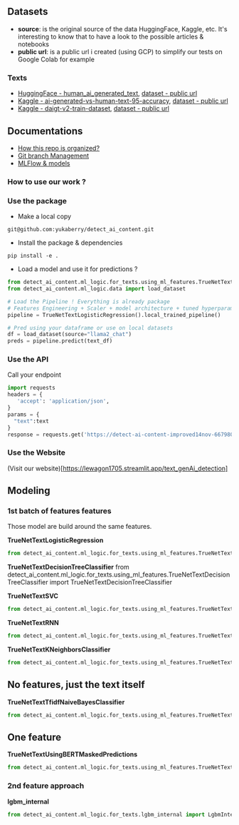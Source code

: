 

## Datasets
- **source**: is the original source of the data HuggingFace, Kaggle, etc. It's interesting to know that to have a look to the possible articles & notebooks
- **public url**: is a public url i created (using GCP) to simplify our tests on Google Colab for example

### Texts
- [HuggingFace - human_ai_generated_text](https://huggingface.co/datasets/dmitva/human_ai_generated_text), [dataset - public url](https://storage.googleapis.com/detect-human-ai-generated-raw-data/hugging_face_human_ai_generated_text/model_training_dataset.csv.zip)
- [Kaggle - ai-generated-vs-human-text-95-accuracy](https://www.kaggle.com/code/syedali110/ai-generated-vs-human-text-95-accuracy/notebook), [dataset - public url](https://storage.googleapis.com/detect-human-ai-generated-raw-data/kaggle-ai-generated-vs-human-text/AI_Human.csv.zip)
- [Kaggle - daigt-v2-train-dataset](https://www.kaggle.com/datasets/thedrcat/daigt-v2-train-dataset), [dataset - public url](https://storage.googleapis.com/detect-human-ai-generated-raw-data/kaggle-daigt-v2-train-dataset/train_v2_drcat_02.csv.zip)

## Documentations

- [How this repo is organized?](./documentations/git_repo_structure.md)
- [Git branch Management](./documentations/git_branches.md)
- [MLFlow & models](./documentations/mlflow.md)

### How to use our work ?

### Use the package

- Make a local copy
```
git@github.com:yukaberry/detect_ai_content.git
```

- Install the package & dependencies
```
pip install -e .
```

- Load a model and use it for predictions ?
```Python
from detect_ai_content.ml_logic.for_texts.using_ml_features.TrueNetTextLogisticRegression import TrueNetTextLogisticRegression
from detect_ai_content.ml_logic.data import load_dataset

# Load the Pipeline ! Everything is already package
# Features Engineering + Scaler + model architecture + tuned hyperparameters
pipeline = TrueNetTextLogisticRegression().local_trained_pipeline()

# Pred using your dataframe or use on local datasets
df = load_dataset(source="llama2_chat")
preds = pipeline.predict(text_df)
```

### Use the API

Call your endpoint

```Python
import requests
headers = {
   'accept': 'application/json',
}
params = {
  "text":text
}
response = requests.get('https://detect-ai-content-improved14nov-667980218208.europe-west1.run.app/text_single_predict', headers=headers, params=params)
```

### Use the Website

(Visit our website)[https://lewagon1705.streamlit.app/text_genAi_detection]

## Modeling


### 1st batch of features features
Those model are build around the same features.

**TrueNetTextLogisticRegression**
```Python
from detect_ai_content.ml_logic.for_texts.using_ml_features.TrueNetTextLogisticRegression import TrueNetTextLogisticRegression
```

**TrueNetTextDecisionTreeClassifier**
from detect_ai_content.ml_logic.for_texts.using_ml_features.TrueNetTextDecisionTreeClassifier import TrueNetTextDecisionTreeClassifier


**TrueNetTextSVC**
```Python
from detect_ai_content.ml_logic.for_texts.using_ml_features.TrueNetTextSVC import TrueNetTextSVC
```

**TrueNetTextRNN**
```Python
from detect_ai_content.ml_logic.for_texts.using_ml_features.TrueNetTextRNN import TrueNetTextRNN
```

**TrueNetTextKNeighborsClassifier**
```Python
from detect_ai_content.ml_logic.for_texts.using_ml_features.TrueNetTextKNeighborsClassifier import TrueNetTextKNeighborsClassifier
```

## No features, just the text itself
**TrueNetTextTfidfNaiveBayesClassifier**
```Python
from detect_ai_content.ml_logic.for_texts.using_ml_features.TrueNetTextTfidfNaiveBayesClassifier import TrueNetTextTfidfNaiveBayesClassifier
```

## One feature
**TrueNetTextUsingBERTMaskedPredictions**
```Python
from detect_ai_content.ml_logic.for_texts.using_ml_features.TrueNetTextUsingBERTMaskedPredictions import TrueNetTextUsingBERTMaskedPredictions
```

### 2nd feature approach
**lgbm_internal**
```Python
from detect_ai_content.ml_logic.for_texts.lgbm_internal import LgbmInternal```
